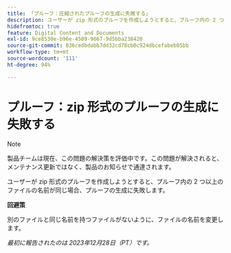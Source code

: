 ```yaml
---
title: 「プルーフ：圧縮されたプルーフの生成に失敗する」
description: ユーザーが zip 形式のプルーフを作成しようとすると、プルーフ内の 2 つ以上のファイルの名前が同じ場合、プルーフの生成に失敗します。
hidefromtoc: true
feature: Digital Content and Documents
exl-id: 9ce8530e-b96e-4509-9667-9d5bba238420
source-git-commit: 036cedbdabb7dd32cd78cb0c924dbcefabeb05bb
workflow-type: tm+mt
source-wordcount: '111'
ht-degree: 94%

---
```


# プルーフ：zip 形式のプルーフの生成に失敗する

<!--WF and WFP TOCs-->

>[!NOTE]
>
>製品チームは現在、この問題の解決策を評価中です。この問題が解決されると、メンテナンス更新ではなく、製品のお知らせで通達されます。

ユーザーが zip 形式のプルーフを作成しようとすると、プルーフ内の 2 つ以上のファイルの名前が同じ場合、プルーフの生成に失敗します。

**回避策**

別のファイルと同じ名前を持つファイルがないように、ファイルの名前を変更します。

_最初に報告されたのは 2023年12月28日（PT）です。_
